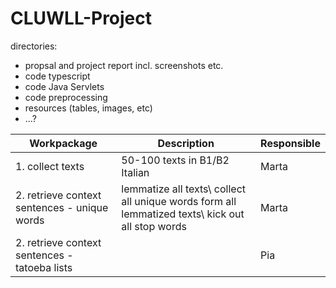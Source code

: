 # CLUWLL-Project

directories:
- propsal and project report incl. screenshots etc.
- code typescript
- code Java Servlets
- code preprocessing
- resources (tables, images, etc)
- ...?


|Workpackage|Description|Responsible|
|---|---|---|
|1. collect texts|50-100 texts in B1/B2 Italian|Marta|
|2. retrieve context sentences - unique words|lemmatize all texts\ collect all unique words form all lemmatized texts\ kick out all stop words|Marta|
|2. retrieve context sentences - tatoeba lists|   |Pia| 

